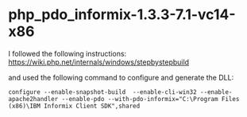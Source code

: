 # php_pdo_informix-1.3.3-7.1-vc14-x86

I followed the following instructions:
https://wiki.php.net/internals/windows/stepbystepbuild

and used the following command to configure and generate the DLL:

`configure --enable-snapshot-build  --enable-cli-win32 --enable-apache2handler --enable-pdo --with-pdo-informix="C:\Program Files (x86)\IBM Informix Client SDK",shared`